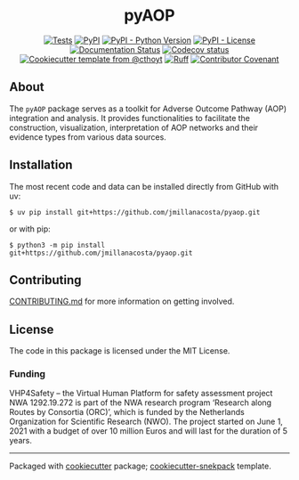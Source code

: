 <!--
<p align="center">
  <img src="https://github.com/jmillanacosta/pyaop/raw/main/docs/source/logo.png" height="150">
</p>
-->

<h1 align="center">
  pyAOP
</h1>

<p align="center">
    <a href="https://github.com/jmillanacosta/pyaop/actions/workflows/tests.yml">
        <img alt="Tests" src="https://github.com/jmillanacosta/pyaop/actions/workflows/tests.yml/badge.svg" /></a>
    <a href="https://pypi.org/project/pyaop">
        <img alt="PyPI" src="https://img.shields.io/pypi/v/pyaop" /></a>
    <a href="https://pypi.org/project/pyaop">
        <img alt="PyPI - Python Version" src="https://img.shields.io/pypi/pyversions/pyaop" /></a>
    <a href="https://github.com/jmillanacosta/pyaop/blob/main/LICENSE">
        <img alt="PyPI - License" src="https://img.shields.io/pypi/l/pyaop" /></a>
    <a href='https://pyaop.readthedocs.io/en/latest/?badge=latest'>
        <img src='https://readthedocs.org/projects/pyaop/badge/?version=latest' alt='Documentation Status' /></a>
    <a href="https://codecov.io/gh//pyaop/branch/main">
        <img src="https://codecov.io/gh//pyaop/branch/main/graph/badge.svg" alt="Codecov status" /></a>  
    <a href="https://github.com/cthoyt/cookiecutter-python-package">
        <img alt="Cookiecutter template from @cthoyt" src="https://img.shields.io/badge/Cookiecutter-snekpack-blue" /></a>
    <a href="https://github.com/astral-sh/ruff">
        <img src="https://img.shields.io/endpoint?url=https://raw.githubusercontent.com/astral-sh/ruff/main/assets/badge/v2.json" alt="Ruff" style="max-width:100%;"></a>
    <a href="https://github.com/jmillanacosta/pyaop/blob/main/.github/CODE_OF_CONDUCT.md">
        <img src="https://img.shields.io/badge/Contributor%20Covenant-2.1-4baaaa.svg" alt="Contributor Covenant"/></a>
    <!-- uncomment if you archive on zenodo
    <a href="https://zenodo.org/badge/latestdoi/XXXXXX">
        <img src="https://zenodo.org/badge/XXXXXX.svg" alt="DOI"></a>
    -->
</p>

## About

The `pyAOP` package serves as a toolkit for Adverse Outcome Pathway (AOP)
integration and analysis. It provides functionalities to facilitate the
construction, visualization, interpretation of AOP networks and their evidence
types from various data sources.

## Installation

<!-- Uncomment this section after your first ``tox -e finish``
The most recent release can be installed from
[PyPI](https://pypi.org/project/pyaop/) with uv:

```console
$ uv pip install pyaop
```

or with pip:

```console
$ python3 -m pip install pyaop
```
-->

The most recent code and data can be installed directly from GitHub with uv:

```console
$ uv pip install git+https://github.com/jmillanacosta/pyaop.git
```

or with pip:

```console
$ python3 -m pip install git+https://github.com/jmillanacosta/pyaop.git
```

## Contributing

[CONTRIBUTING.md](https://github.com/jmillanacosta/pyaop/blob/master/.github/CONTRIBUTING.md)
for more information on getting involved.

## License

The code in this package is licensed under the MIT License.

<!--
### Citation

Citation goes here
-->

### Funding

VHP4Safety – the Virtual Human Platform for safety assessment project NWA
1292.19.272 is part of the NWA research program ‘Research along Routes by
Consortia (ORC)’, which is funded by the Netherlands Organization for Scientific
Research (NWO). The project started on June 1, 2021 with a budget of over 10
million Euros and will last for the duration of 5 years.

---

Packaged with [cookiecutter](https://github.com/cookiecutter/cookiecutter)
package;
[cookiecutter-snekpack](https://github.com/cthoyt/cookiecutter-snekpack)
template.
